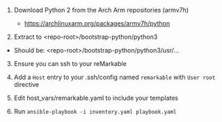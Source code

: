 1. Download Python 2 from the Arch Arm repositories (armv7h)
    <!-- * http://mirror.archlinuxarm.org/armv7h/extra/python2-2.7.18-5.1-armv7h.pkg.tar.xz -->
    * https://archlinuxarm.org/packages/armv7h/python

2. Extract to \<repo-root>/bootstrap-python/python3
  * Should be:
    \<repo-root>/bootstrap-python/python3/usr/...

3. Ensure you can ssh to your reMarkable

4. Add a `Host` entry to your .ssh/config named `remarkable` with `User root` directive

4. Edit host_vars/remarkable.yaml to include your templates

5. Run `ansible-playbook -i inventory.yaml playbook.yaml`